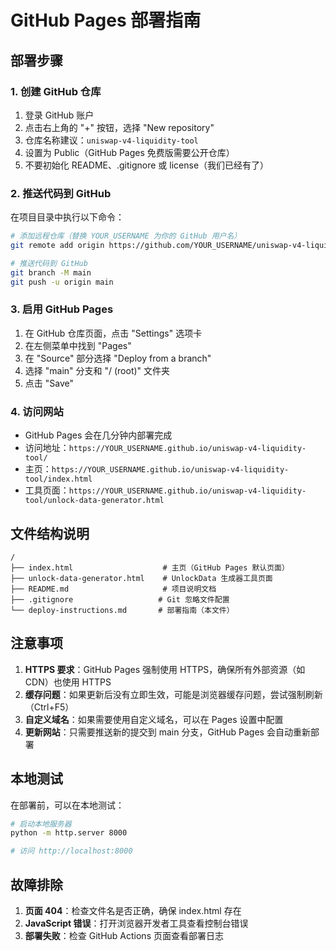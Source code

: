 # GitHub Pages 部署指南

## 部署步骤

### 1. 创建 GitHub 仓库
1. 登录 GitHub 账户
2. 点击右上角的 "+" 按钮，选择 "New repository"
3. 仓库名称建议：`uniswap-v4-liquidity-tool`
4. 设置为 Public（GitHub Pages 免费版需要公开仓库）
5. 不要初始化 README、.gitignore 或 license（我们已经有了）

### 2. 推送代码到 GitHub
在项目目录中执行以下命令：

```bash
# 添加远程仓库（替换 YOUR_USERNAME 为你的 GitHub 用户名）
git remote add origin https://github.com/YOUR_USERNAME/uniswap-v4-liquidity-tool.git

# 推送代码到 GitHub
git branch -M main
git push -u origin main
```

### 3. 启用 GitHub Pages
1. 在 GitHub 仓库页面，点击 "Settings" 选项卡
2. 在左侧菜单中找到 "Pages"
3. 在 "Source" 部分选择 "Deploy from a branch"
4. 选择 "main" 分支和 "/ (root)" 文件夹
5. 点击 "Save"

### 4. 访问网站
- GitHub Pages 会在几分钟内部署完成
- 访问地址：`https://YOUR_USERNAME.github.io/uniswap-v4-liquidity-tool/`
- 主页：`https://YOUR_USERNAME.github.io/uniswap-v4-liquidity-tool/index.html`
- 工具页面：`https://YOUR_USERNAME.github.io/uniswap-v4-liquidity-tool/unlock-data-generator.html`

## 文件结构说明

```
/
├── index.html                    # 主页（GitHub Pages 默认页面）
├── unlock-data-generator.html    # UnlockData 生成器工具页面
├── README.md                     # 项目说明文档
├── .gitignore                   # Git 忽略文件配置
└── deploy-instructions.md       # 部署指南（本文件）
```

## 注意事项

1. **HTTPS 要求**：GitHub Pages 强制使用 HTTPS，确保所有外部资源（如 CDN）也使用 HTTPS
2. **缓存问题**：如果更新后没有立即生效，可能是浏览器缓存问题，尝试强制刷新（Ctrl+F5）
3. **自定义域名**：如果需要使用自定义域名，可以在 Pages 设置中配置
4. **更新网站**：只需要推送新的提交到 main 分支，GitHub Pages 会自动重新部署

## 本地测试

在部署前，可以在本地测试：

```bash
# 启动本地服务器
python -m http.server 8000

# 访问 http://localhost:8000
```

## 故障排除

1. **页面 404**：检查文件名是否正确，确保 index.html 存在
2. **JavaScript 错误**：打开浏览器开发者工具查看控制台错误
3. **部署失败**：检查 GitHub Actions 页面查看部署日志